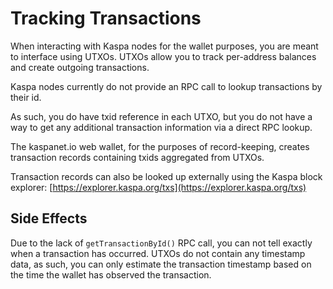 # Tracking Transactions

When interacting with Kaspa nodes for the wallet purposes, you are meant to interface using UTXOs.  UTXOs allow you to track per-address balances and create outgoing transactions.

Kaspa nodes currently do not provide an RPC call to lookup transactions by their id.

As such, you do have txid reference in each UTXO, but you do not have a way to get any additional transaction information via a direct RPC lookup.


The kaspanet.io web wallet, for the purposes of record-keeping, creates transaction records containing txids aggregated from UTXOs.  


Transaction records can also be looked up externally using the Kaspa block explorer: [https://explorer.kaspa.org/txs](https://explorer.kaspa.org/txs)

## Side Effects

Due to the lack of `getTransactionById()` RPC call, you can not tell exactly when a transaction has occurred. UTXOs do not contain any timestamp data, as such, you can only estimate the transaction timestamp based on the time the wallet has observed the transaction.




